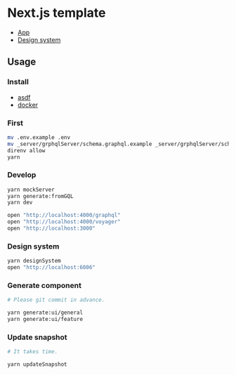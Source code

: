 # Next.js template

- [App](https://next-js-tpl-62l80d57r-akira-toriyama.vercel.app/)
- [Design system](https://next-js-tpl-designsystem-1cq9u10a7-akira-toriyama.vercel.app)

## Usage

### Install

- [asdf](https://github.com/asdf-vm/asdf)
- [docker](https://docs.docker.com)

### First

```bash
mv .env.example .env
mv _server/grphqlServer/schema.graphql.example _server/grphqlServer/schema.graphql
direnv allow
yarn
```

### Develop

```bash
yarn mockServer
yarn generate:fromGQL
yarn dev

open "http://localhost:4000/graphql"
open "http://localhost:4000/voyager"
open "http://localhost:3000"
```

### Design system

```bash
yarn designSystem
open "http://localhost:6006"
```

### Generate component

```bash
# Please git commit in advance.

yarn generate:ui/general
yarn generate:ui/feature
```

### Update snapshot

```bash
# It takes time.

yarn updateSnapshot
```
